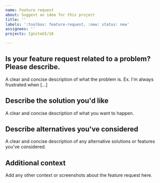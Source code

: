 ```yaml
---
name: Feature request
about: Suggest an idea for this project
title: ''
labels: ':toolbox: feature-request, :new: status: new'
assignees: ''
projects: IgniteUI/16

---
```


## Is your feature request related to a problem? Please describe.
A clear and concise description of what the problem is. Ex. I'm always frustrated when [...]

## Describe the solution you'd like
A clear and concise description of what you want to happen.

## Describe alternatives you've considered
A clear and concise description of any alternative solutions or features you've considered.

## Additional context
Add any other context or screenshots about the feature request here.
